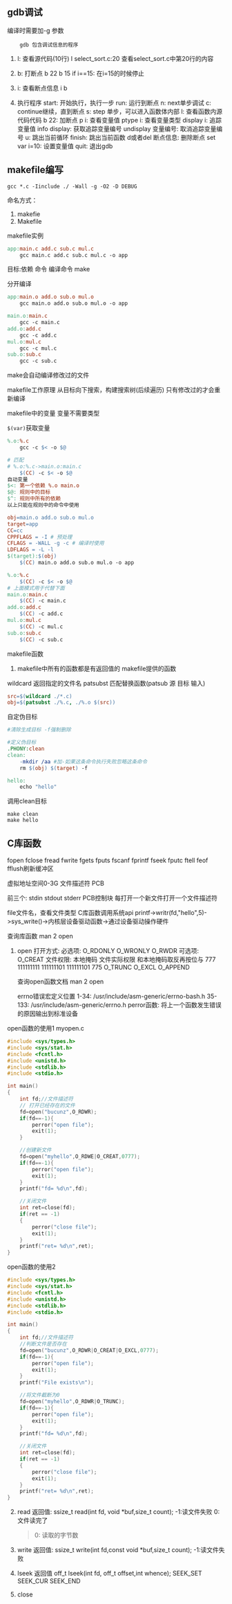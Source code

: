 ## gdb调试
编译时需要加-g 参数
```shell
    gdb 包含调试信息的程序
```

1. l: 查看源代码(10行)
l select_sort.c:20
查看select_sort.c中第20行的内容

2. b: 打断点
b 22
b 15 if i==15: 在i=15的时候停止

3. i: 查看断点信息
i b

4. 执行程序
start: 开始执行，执行一步
run: 运行到断点 
n: next单步调试
c: continue继续，直到断点
s: step 单步，可以进入函数体内部
l: 查看函数内源代码代码
b 22: 加断点
p i: 查看变量值
ptype i: 查看变量类型
display i: 追踪变量值
info display: 获取追踪变量编号
undisplay 变量编号: 取消追踪变量编号
u: 跳出当前循环
finish: 跳出当前函数
d或者del 断点信息: 删除断点
set var i=10: 设置变量值
quit: 退出gdb

## makefile编写
```shell
gcc *.c -Iinclude ./ -Wall -g -O2 -D DEBUG
```
命名方式：
1. makefie
2. Makefile

makefile实例
```makefile
app:main.c add.c sub.c mul.c
    gcc main.c add.c sub.c mul.c -o app
```

目标:依赖
    命令
编译命令
make

分开编译
```makefile
app:main.o add.o sub.o mul.o
    gcc main.o add.o sub.o mul.o -o app

main.o:main.c
    gcc -c main.c
add.o:add.c
    gcc -c add.c
mul.o:mul.c
    gcc -c mul.c
sub.o:sub.c
    gcc -c sub.c
```
make会自动编译修改过的文件

makefile工作原理
从目标向下搜索，构建搜索树(后续遍历)
只有修改过的才会重新编译

makefile中的变量
变量不需要类型

`$(var)`获取变量

```makefile
%.o:%.c
    gcc -c $< -o $@

# 匹配
# %.o:%.c->main.o:main.c
    $(CC) -c $< -o $@
自动变量
$<: 第一个依赖 %.o main.o
$@: 规则中的目标
$^: 规则中所有的依赖
以上只能在规则中的命令中使用
```

```makefile
obj=main.o add.o sub.o mul.o
target=app
CC=cc
CPPFLAGS = -I # 预处理
CFLAGS = -WALL -g -c # 编译时使用
LDFLAGS = -L -l
$(target):$(obj)
    $(CC) main.o add.o sub.o mul.o -o app

%.o:%.c
    $(CC) -c $< -o $@
# 上面模式用于代替下面
main.o:main.c
    $(CC) -c main.c
add.o:add.c
    $(CC) -c add.c
mul.o:mul.c
    $(CC) -c mul.c
sub.o:sub.c
    $(CC) -c sub.c
```

makefile函数
1. makefile中所有的函数都是有返回值的
makefile提供的函数

wildcard 返回指定的文件名
patsubst 匹配替换函数(patsub 源 目标 输入)
```makefile
src=$(wildcard ./*.c)
obj=$(patsubst ./%.c, ./%.o $(src))
```

自定伪目标
```makefile
#清除生成目标 -f强制删除

#定义伪目标
.PHONY:clean
clean:
    -mkdir /aa #加-如果这条命令执行失败忽略这条命令
    rm $(obj) $(target) -f

hello:
    echo "hello"
```

调用clean目标
```shell
make clean
make hello
```

## C库函数
fopen
fclose
fread
fwrite
fgets
fputs
fscanf
fprintf
fseek
fputc
ftell
feof
fflush刷新缓冲区

虚拟地址空间0-3G
文件描述符
PCB

前三个:
    stdin
    stdout
    stderr
PCB控制块
每打开一个新文件打开一个文件描述符

file文件名，查看文件类型
C库函数调用系统api printf->writr(fd,"hello",5)->sys_write()->内核层设备驱动函数->通过设备驱动操作硬件

查询库函数
man 2 open

1. open
    打开方式:
        必选项:
            O_RDONLY
            O_WRONLY
            O_RWDR
        可选项:
            O_CREAT
                文件权限: 本地掩码
                    文件实际权限
                    和本地掩码取反再按位与
                    777
                    111111111
                    111111101
                    111111101
                    775
            O_TRUNC
            O_EXCL
            O_APPEND

    查询open函数文档
    man 2 open

    errno错误宏定义位置
    1-34: /usr/include/asm-generic/errno-bash.h
    35-133: /usr/include/asm-generic/errno.h
    perror函数: 将上一个函数发生错误的原因输出到标准设备

open函数的使用1
myopen.c
```c
#include <sys/types.h>
#include <sys/stat.h>
#include <fcntl.h>
#include <unistd.h>
#include <stdlib.h>
#include <stdio.h>

int main()
{
    int fd;//文件描述符
    // 打开已经存在的文件
    fd=open("bucunz",O_RDWR);
    if(fd==-1){
        perror("open file");
        exit(1);
    }

    //创建新文件
    fd=open("myhello",O_RDWE|O_CREAT,0777);
    if(fd==-1){
        perror("open file");
        exit(1);
    }
    printf("fd= %d\n",fd);

    //关闭文件
    int ret=close(fd);
    if(ret == -1)
    {
        perror("close file");
        exit(1);
    }
    printf("ret= %d\n",ret);
}
```

open函数的使用2
```cpp
#include <sys/types.h>
#include <sys/stat.h>
#include <fcntl.h>
#include <unistd.h>
#include <stdlib.h>
#include <stdio.h>

int main()
{
    int fd;//文件描述符
    //判断文件是否存在
    fd=open("bucunz",O_RDWR|O_CREAT|O_EXCL,0777);
    if(fd==-1){
        perror("open file");
        exit(1);
    }
    printf("File exists\n");

    //将文件截断为0
    fd=open("myhello",O_RDWR|O_TRUNC);
    if(fd==-1){
        perror("open file");
        exit(1);
    }
    printf("fd= %d\n",fd);

    //关闭文件
    int ret=close(fd);
    if(ret == -1)
    {
        perror("close file");
        exit(1);
    }
    printf("ret= %d\n",ret);
}
```

2. read
    返回值: ssize_t read(int fd, void *buf,size_t count);
    -1:读文件失败
    0:文件读完了
    >0: 读取的字节数

3. write
    返回值: ssize_t write(int fd,const void *buf,size_t count);
    -1:读文件失败

4. lseek
    返回值 off_t lseek(int fd, off_t offset,int whence);
    SEEK_SET
    SEEK_CUR
    SEEK_END

5. close

